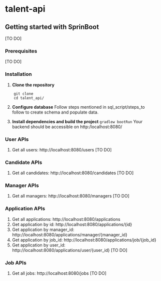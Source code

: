 # talent-api

## Getting started with SprinBoot
[TO DO]

### Prerequisites
[TO DO]


### Installation

1. **Clone the repository**
```
    git clone 
    cd talent_api/

```
2. **Configure database**
Follow steps mentioned in sql_script/steps_to follow to create schema and populate data.

3. **Install dependencies and build the project**
    ``` gradlew bootRun ```
    Your backend should be accessible on http:/localhost:8080/

### User APIs
1. Get all users: http://localhost:8080/users
[TO DO]

### Candidate APIs
1. Get all candidates: http://localhost:8080/candidates
[TO DO]


### Manager APIs
1. Get all managers: http://localhost:8080/managers
[TO DO]

### Application APIs
1. Get all applications: http://localhost:8080/applications
2. Get application by id: http://localhost:8080/applications/{id}
3. Get application by manager_id: http://localhost:8080/applications/manager/{manager_id}
4. Get application by job_id: http://localhost:8080/applications/job/{job_id}
5. Get application by user_id: http://localhost:8080/applications/user/{user_id}
[TO DO]



### Job APIs
1. Get all jobs: http://localhost:8080/jobs
[TO DO]